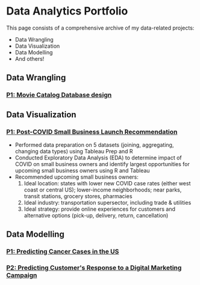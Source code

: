 # Data Analytics Portfolio
This page consists of a comprehensive archive of my data-related projects:
* Data Wrangling
* Data Visualization
* Data Modelling
* And others!


## Data Wrangling
### [P1: Movie Catalog Database design](https://github.com/crystalhariga/movie-catalog) 

## Data Visualization
### [P1: Post-COVID Small Business Launch Recommendation](https://github.com/crystalhariga/data_visualization_consultancy)
* Performed data preparation on 5 datasets (joining, aggregating, changing data types) using Tableau Prep and R
* Conducted Exploratory Data Analysis (EDA) to determine impact of COVID on small business owners and identify largest opportunities for upcoming small business owners using R and Tableau
* Recommended upcoming small business owners:
    1. Ideal location: states with lower new COVID case rates (either west coast or central US); lower-income neighborhoods; near parks, transit stations, grocery stores, pharmacies
    2. Ideal industry: transportation supersector, including trade & utilities
    3. Ideal strategy: provide online experiences for customers and alternative options (pick-up, delivery, return, cancellation)

## Data Modelling
### [P1: Predicting Cancer Cases in the US](https://github.com/crystalhariga/cancer_ml)
### [P2: Predicting Customer's Response to a Digital Marketing Campaign](https://github.com/crystalhariga/predictive-modeling_digital-marketing)

